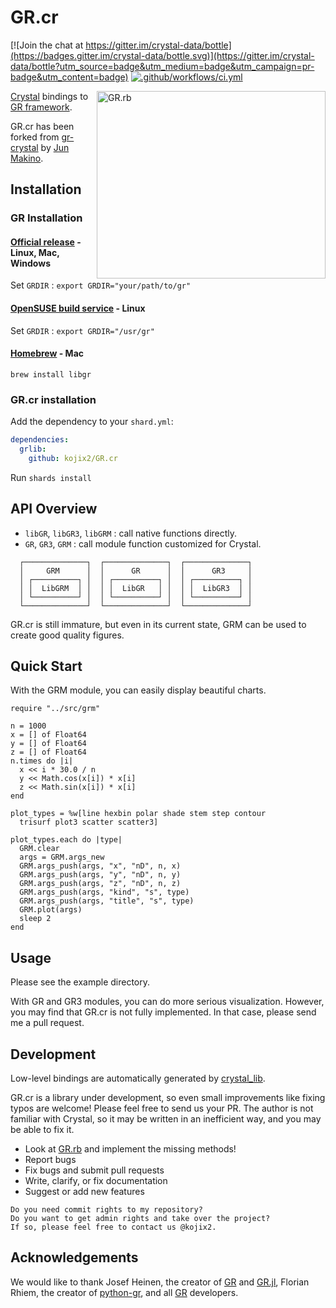 # GR.cr

[![Join the chat at https://gitter.im/crystal-data/bottle](https://badges.gitter.im/crystal-data/bottle.svg)](https://gitter.im/crystal-data/bottle?utm_source=badge&utm_medium=badge&utm_campaign=pr-badge&utm_content=badge)
[![.github/workflows/ci.yml](https://github.com/crystal-data/GR.cr/actions/workflows/ci.yml/badge.svg)](https://github.com/crystal-data/GR.cr/actions/workflows/ci.yml)

<a href="https://github.com/red-data-tools/GR.rb"><img alt="GR.rb" src="https://user-images.githubusercontent.com/5798442/124949370-76312280-e04c-11eb-8e1e-e3a092284584.png" width="366" height="300" align="right"></a>

[Crystal](https://github.com/crystal-lang/crystal) bindings to [GR framework](https://github.com/sciapp/gr).

GR.cr has been forked from [gr-crystal](https://github.com/jmakino/gr-crystal) by [Jun Makino](https://github.com/jmakino).

## Installation

### GR Installation

#### [Official release](https://github.com/sciapp/gr/releases) - Linux, Mac, Windows

Set `GRDIR` : `export GRDIR="your/path/to/gr"`

#### [OpenSUSE build service](https://software.opensuse.org//download.html?project=science%3Agr-framework&package=gr) - Linux

Set `GRDIR` : `export GRDIR="/usr/gr"`

#### [Homebrew](https://formulae.brew.sh/formula/libgr) - Mac

`brew install libgr`

### GR.cr installation

Add the dependency to your `shard.yml`:

```yaml
dependencies:
  grlib:
    github: kojix2/GR.cr
```

Run `shards install`

## API Overview

* `libGR`, `libGR3`, `libGRM` : call native functions directly.
* `GR`, `GR3`, `GRM` : call module function customized for Crystal.

```
  ┌──────────────┐  ┌──────────────┐  ┌──────────────┐
  │     GRM      │  │      GR      │  │      GR3     │
  │ ┌──────────┐ │  │ ┌──────────┐ │  │ ┌──────────┐ │
  │ │  LibGRM  │ │  │ │  LibGR   │ │  │ │  LibGR3  │ │
  │ └──────────┘ │  │ └──────────┘ │  │ └──────────┘ │
  └──────────────┘  └──────────────┘  └──────────────┘
```

GR.cr is still immature, but even in its current state, GRM can be used to create good quality figures. 

## Quick Start

With the GRM module, you can easily display beautiful charts.

```crystal
require "../src/grm"

n = 1000
x = [] of Float64
y = [] of Float64
z = [] of Float64
n.times do |i|
  x << i * 30.0 / n
  y << Math.cos(x[i]) * x[i]
  z << Math.sin(x[i]) * x[i]
end

plot_types = %w[line hexbin polar shade stem step contour
  trisurf plot3 scatter scatter3]

plot_types.each do |type|
  GRM.clear
  args = GRM.args_new
  GRM.args_push(args, "x", "nD", n, x)
  GRM.args_push(args, "y", "nD", n, y)
  GRM.args_push(args, "z", "nD", n, z)
  GRM.args_push(args, "kind", "s", type)
  GRM.args_push(args, "title", "s", type)
  GRM.plot(args)
  sleep 2
end
```

## Usage

Please see the example directory.

With GR and GR3 modules, you can do more serious visualization. 
However, you may find that GR.cr is not fully implemented. 
In that case, please send me a pull request.

## Development

Low-level bindings are automatically generated by [crystal_lib](https://github.com/crystal-lang/crystal_lib).

GR.cr is a library under development, so even small improvements like fixing typos are welcome! Please feel free to send us your PR.
The author is not familiar with Crystal, so it may be written in an inefficient way, and you may be able to fix it.

* Look at [GR.rb](https://github.com/red-data-tools/GR.rb) and implement the missing methods!
* Report bugs
* Fix bugs and submit pull requests
* Write, clarify, or fix documentation
* Suggest or add new features 

```
Do you need commit rights to my repository?
Do you want to get admin rights and take over the project?
If so, please feel free to contact us @kojix2.
```

## Acknowledgements

We would like to thank Josef Heinen, the creator of [GR](https://github.com/sciapp/gr) and [GR.jl](https://github.com/jheinen/GR.jl), Florian Rhiem, the creator of [python-gr](https://github.com/sciapp/python-gr), and all [GR](https://github.com/sciapp/gr) developers.

